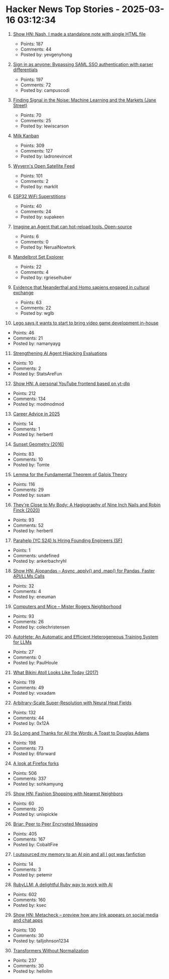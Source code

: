 # Hacker News Top Stories - 2025-03-16 03:12:34

1. [Show HN: Nash, I made a standalone note with single HTML file](https://keepworking.github.io/nash/)
   - Points: 187
   - Comments: 44
   - Posted by: yevgenyhong

2. [Sign in as anyone: Bypassing SAML SSO authentication with parser differentials](https://github.blog/security/sign-in-as-anyone-bypassing-saml-sso-authentication-with-parser-differentials/)
   - Points: 197
   - Comments: 72
   - Posted by: campuscodi

3. [Finding Signal in the Noise: Machine Learning and the Markets (Jane Street)](https://signalsandthreads.com/finding-signal-in-the-noise/)
   - Points: 70
   - Comments: 25
   - Posted by: lewiscarson

4. [Milk Kanban](https://brodzinski.com/2025/03/milk-kanban.html)
   - Points: 309
   - Comments: 127
   - Posted by: ladronevincet

5. [Wyvern's Open Satellite Feed](https://tech.marksblogg.com/wyvern-open-data-feed.html)
   - Points: 101
   - Comments: 2
   - Posted by: marklit

6. [ESP32 WiFi Superstitions](https://supakeen.com/weblog/esp32-wifi-superstitions/)
   - Points: 40
   - Comments: 24
   - Posted by: supakeen

7. [Imagine an Agent that can hot-reload tools. Open-source](https://github.com/ShaojieJiang/extendable-agent)
   - Points: 6
   - Comments: 0
   - Posted by: NerualNowtork

8. [Mandelbrot Set Explorer](https://mandelbrot.site)
   - Points: 22
   - Comments: 4
   - Posted by: rgrieselhuber

9. [Evidence that Neanderthal and Homo sapiens engaged in cultural exchange](https://phys.org/news/2025-03-burials-compelling-evidence-neanderthal-homo.html)
   - Points: 63
   - Comments: 22
   - Posted by: wglb

10. [Lego says it wants to start to bring video game development in-house](https://www.videogameschronicle.com/news/lego-is-starting-to-bring-its-game-development-in-house-key-exec-says/)
   - Points: 46
   - Comments: 21
   - Posted by: namanyayg

11. [Strengthening AI Agent Hijacking Evaluations](https://www.nist.gov/news-events/news/2025/01/technical-blog-strengthening-ai-agent-hijacking-evaluations)
   - Points: 10
   - Comments: 2
   - Posted by: StatsAreFun

12. [Show HN: A personal YouTube frontend based on yt-dlp](https://github.com/christian-fei/my-yt)
   - Points: 212
   - Comments: 134
   - Posted by: modmodmod

13. [Career Advice in 2025](https://lethain.com/career-advice-2025/)
   - Points: 14
   - Comments: 1
   - Posted by: herbertl

14. [Sunset Geometry (2016)](https://www.shapeoperator.com/2016/12/12/sunset-geometry/)
   - Points: 83
   - Comments: 10
   - Posted by: Tomte

15. [Lemma for the Fundamental Theorem of Galois Theory](https://susam.net/lemma-for-ftgt.html)
   - Points: 116
   - Comments: 29
   - Posted by: susam

16. [They're Close to My Body: A Hagiography of Nine Inch Nails and Robin Finck (2020)](https://www.thewhitereview.org/feature/theyre-really-close-to-my-body/)
   - Points: 93
   - Comments: 52
   - Posted by: herbertl

17. [Parahelp (YC S24) Is Hiring Founding Engineers (SF)](https://www.ycombinator.com/companies/parahelp/jobs/PhUMEwg-founding-ai-engineer)
   - Points: 1
   - Comments: undefined
   - Posted by: ankerbachryhl

18. [Show HN: Aiopandas – Async .apply() and .map() for Pandas, Faster API/LLMs Calls](https://github.com/telekinesis-inc/aiopandas)
   - Points: 32
   - Comments: 4
   - Posted by: eneuman

19. [Computers and Mice – Mister Rogers Neighborhood](https://misterrogers.org/episodes/computers-and-mice/)
   - Points: 93
   - Comments: 26
   - Posted by: colechristensen

20. [AutoHete: An Automatic and Efficient Heterogeneous Training System for LLMs](https://arxiv.org/abs/2503.01890)
   - Points: 27
   - Comments: 0
   - Posted by: PaulHoule

21. [What Bikini Atoll Looks Like Today (2017)](https://medium.com/stanford-magazine/stanford-research-on-effects-of-radioactivity-from-bikini-atoll-nuclear-tests-on-coral-and-crab-dna-48459144020c)
   - Points: 119
   - Comments: 49
   - Posted by: voxadam

22. [Arbitrary-Scale Super-Resolution with Neural Heat Fields](https://therasr.github.io/)
   - Points: 132
   - Comments: 44
   - Posted by: 0x12A

23. [So Long and Thanks for All the Words: A Toast to Douglas Adams](https://multiverseemployeehandbook.com/blog/adams-birthday-toast/)
   - Points: 198
   - Comments: 73
   - Posted by: 6forward

24. [A look at Firefox forks](https://lwn.net/Articles/1012453/)
   - Points: 506
   - Comments: 337
   - Posted by: sohkamyung

25. [Show HN: Fashion Shopping with Nearest Neighbors](https://vibewall.shop/)
   - Points: 60
   - Comments: 20
   - Posted by: unixpickle

26. [Briar: Peer to Peer Encrypted Messaging](https://briarproject.org/how-it-works/)
   - Points: 405
   - Comments: 167
   - Posted by: CobaltFire

27. [I outsourced my memory to an AI pin and all I got was fanfiction](https://www.theverge.com/reviews/627056/bee-review-ai-wearable)
   - Points: 14
   - Comments: 3
   - Posted by: petemir

28. [RubyLLM: A delightful Ruby way to work with AI](https://github.com/crmne/ruby_llm)
   - Points: 602
   - Comments: 160
   - Posted by: ksec

29. [Show HN: Metacheck – preview how any link appears on social media and chat apps](https://metacheck.appstate.co/)
   - Points: 130
   - Comments: 30
   - Posted by: talljohnson1234

30. [Transformers Without Normalization](https://jiachenzhu.github.io/DyT/)
   - Points: 237
   - Comments: 30
   - Posted by: hellollm

